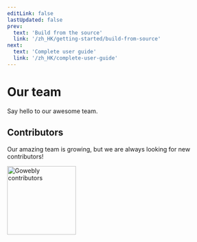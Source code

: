 ```yaml
---
editLink: false
lastUpdated: false
prev:
  text: 'Build from the source'
  link: '/zh_HK/getting-started/build-from-source'
next:
  text: 'Complete user guide'
  link: '/zh_HK/complete-user-guide'
---
```


# Our team

<script setup>
import { VPTeamMembers } from 'vitepress/theme'

const members = [
  {
    avatar: 'https://www.github.com/koddr.png',
    name: 'Vic Shóstak',
    title: 'Developer & Maintainer',
    links: [
      { icon: 'github', link: 'https://github.com/koddr' },
      { icon: 'linkedin', link: 'https://www.linkedin.com/in/koddr' }
    ]
  }
]
</script>

Say hello to our awesome team.

<VPTeamMembers size="small" :members="members" />

## Contributors

Our amazing team is growing, but we are always looking for new contributors!

<a href="https://github.com/gowebly/gowebly/graphs/contributors" target="_blank"><img width="160" src="https://contrib.rocks/image?repo=gowebly/gowebly" alt="Gowebly contributors"/></a>